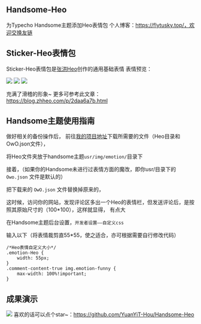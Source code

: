 ## Handsome-Heo
为Typecho Handsome主题添加Heo表情包
个人博客：https://flytusky.top/，欢迎交换友链
## Sticker-Heo表情包 ##
Sticker-Heo表情包是[张洪Heo][1]创作的通用基础表情
表情预览：

![][2]
![][3]
![][4]

充满了滑稽的形象~
更多可参考此文章：https://blog.zhheo.com/p/2daa6a7b.html

## Handsome主题使用指南 ##
做好相关的备份操作后，
前往[我的项目地址][5]下载所需要的文件（Heo目录和OwO.json文件），

将Heo文件夹放于handsome主题`usr/img/emotion/`目录下

接着，（如果你的Handsome未进行过表情方面的魔改，即你usr/目录下的 `Owo.json` 文件是默认的）

把下载来的 `OwO.json` 文件替换掉原来的，

这时候，访问你的网站，发现评论区多出一个Heo的表情栏，但发送评论后，是按照其原始尺寸的（100*100），这样就显得，
有点大

在Handsome主题后台设置，`开发者设置——自定义css`

输入以下（将表情裁剪直55*55，使之适合，亦可根据需要自行修改代码）
                        
    /*Heo表情自定义大小*/
    .emotion-Heo {
        width: 55px;
    }
    .comment-content-true img.emotion-funny {
        max-width: 100%!important;
    }

## 成果演示 ##
![][6]
喜欢的话可以点个star~：https://github.com/YuanYiT-Hou/Handsome-Heo

  [1]: https://blog.zhheo.com/
  [2]: https://github.com/zhheo/Sticker-Heo/raw/main/img/v1/%E5%B0%81%E9%9D%A2.png
  [3]: https://github.com/zhheo/Sticker-Heo/raw/main/img/v1/%E8%A1%A8%E6%83%85%E9%A2%84%E8%A7%88.png
  [4]: https://github.com/zhheo/Sticker-Heo/raw/main/img/v1/%E6%8E%88%E6%9D%83%E6%96%B9%E5%BC%8F%E4%B8%8E%E5%AE%9A%E4%BB%B7.png
  [5]: https://github.com/YuanYiT-Hou/Handsome-Heo
  [6]: https://cdn.flytusky.top/typecho/uploads/2024/02/673044735.png
